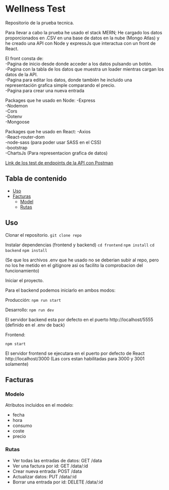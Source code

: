 # Wellness Test

Repositorio de la prueba tecnica.

Para llevar a cabo la prueba he usado el stack MERN; He cargado los datos proporcionados en .CSV en una base de datos en la nube (Mongo Atlas) y he creado una API con Node y expressJs que
interactua con un front de React.

El front consta de:
</br>
-Pagina de inicio desde donde acceder a los datos pulsando un botón.
</br>
-Pagina con la tabla de los datos que muestra un loader mientras cargan los datos de la API.
</br>
-Pagina para editar los datos, donde también he incluido una representación grafica simple comparando el precio.
</br>
-Pagina para crear una nueva entrada

Packages que he usado en Node:
-Express
</br>
-Nodemon
</br>
-Cors
</br>
-Dotenv
</br>
-Mongoose

Packages que he usado en React:
-Axios
</br>
-React-router-dom
</br>
-node-sass (para poder usar SASS en el CSS)
</br>
-bootstrap
</br>
-ChartsJs (Para representacion grafica de datos)

[Link de los test de endpoints de la API con Postman](https://www.postman.com/collections/4bba4209389da8d17a50)

## Tabla de contenido

- [Uso](#uso)
- [Facturas](#facturas)
  - [Model](#model)
  - [Rutas](#rutas)

## Uso

Clonar el repositorio.
`git clone repo`

Instalar dependencias (frontend y backend)
`cd frontend`
`npm install`
`cd backend`
`npm install`

(Se que los archivos .env que he usado no se deberian subir al repo, pero no los he metido en el gitignore asi os facilito la comprobacion del funcionamiento)

Iniciar el proyecto.

Para el backend podemos iniciarlo en ambos modos:

Producción: `npm run start`

Desarrollo: `npm run dev`

El servidor backend esta por defecto en el puerto http://localhost/5555 (definido en el .env de back)

Frontend:

`npm start`

El servidor frontend se ejecutara en el puerto por defecto de React http://localhost/3000 (Las cors estan habilitadas para 3000 y 3001 solamente)

## Facturas

### Modelo

Atributos incluidos en el modelo:

- fecha
- hora
- consumo
- coste
- precio

### Rutas

- Ver todas las entradas de datos: GET /data
- Ver una factura por id: GET /data/:id
- Crear nueva entrada: POST /data
- Actualizar datos: PUT /data/:id
- Borrar una entrada por id: DELETE /data/:id
